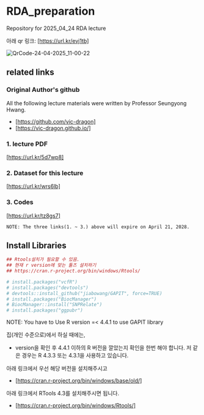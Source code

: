 # RDA_preparation
Repository for 2025_04_24 RDA lecture

아래 qr 링크: [https://url.kr/evj1tb]

![QrCode-24-04-2025_11-00-22](https://github.com/user-attachments/assets/30c57d4b-bb48-4e29-9a5f-f2f8da5c985b)


## related links   
### Original Author's github   
All the following lecture materials were written by Professor Seungyong Hwang.    
* [https://github.com/vic-dragon]    
* [https://vic-dragon.github.io/]

### 1. lecture PDF  
[https://url.kr/5d7wp8]

### 2. Dataset for this lecture
[https://url.kr/wrs6lb]

### 3. Codes
[https://url.kr/tz8gs7]

```
NOTE: The three links(1. ~ 3.) above will expire on April 21, 2028.
```

## Install Libraries
``` r
## Rtools설치가 필요할 수 있음.
## 현재 r version에 맞는 툴즈 설치하기
## https://cran.r-project.org/bin/windows/Rtools/

# install.packages("vcfR")
# install.packages("devtools")
# devtools::install_github("jiabowang/GAPIT", force=TRUE)
# install.packages("BiocManager")
# BiocManager::install("SNPRelate")
# install.packages("ggpubr")
```
NOTE: You have to Use R version =< 4.4.1 to use GAPIT library   

집(개인 수준으로)에서 하실 때에는, 
* version을 확인 후 4.4.1 이하의 R 버전을 깔았는지 확인을 한번 해야 합니다.
저 같은 경우는 R 4.3.3 또는 4.3.1을 사용하고 있습니다.

아래 링크에서 우선 해당 버전을 설치해주시고
* [https://cran.r-project.org/bin/windows/base/old/]

아래 링크에서 RTools 4.3를 설치해주시면 됩니다.
* [https://cran.r-project.org/bin/windows/Rtools/]


